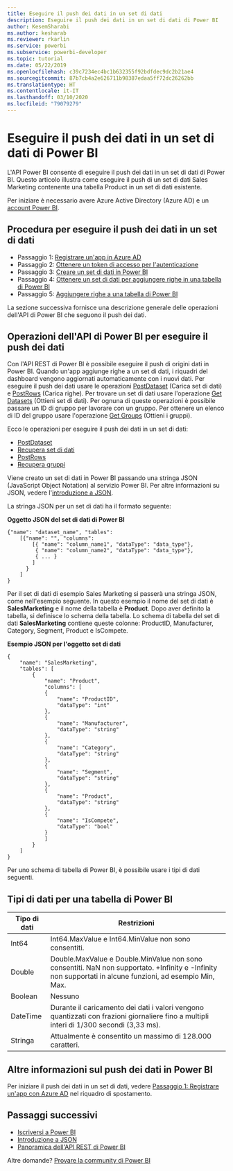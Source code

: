 ```yaml
---
title: Eseguire il push dei dati in un set di dati
description: Eseguire il push dei dati in un set di dati di Power BI
author: KesemSharabi
ms.author: kesharab
ms.reviewer: rkarlin
ms.service: powerbi
ms.subservice: powerbi-developer
ms.topic: tutorial
ms.date: 05/22/2019
ms.openlocfilehash: c39c7234ec4bc1b632355f92bdfdec9dc2b21ae4
ms.sourcegitcommit: 87b7cb4a2e626711b98387edaa5ff72dc26262bb
ms.translationtype: HT
ms.contentlocale: it-IT
ms.lasthandoff: 03/10/2020
ms.locfileid: "79079279"
---
```

# <a name="push-data-into-a-power-bi-dataset"></a>Eseguire il push dei dati in un set di dati di Power BI

L'API Power BI consente di eseguire il push dei dati in un set di dati di Power BI. Questo articolo illustra come eseguire il push di un set di dati Sales Marketing contenente una tabella Product in un set di dati esistente.

Per iniziare è necessario avere Azure Active Directory (Azure AD) e un [account Power BI](../create-an-azure-active-directory-tenant.md).

## <a name="steps-to-push-data-into-a-dataset"></a>Procedura per eseguire il push dei dati in un set di dati

* Passaggio 1: [Registrare un'app in Azure AD](../register-app.md)
* Passaggio 2: [Ottenere un token di accesso per l'autenticazione](walkthrough-push-data-get-token.md)
* Passaggio 3: [Creare un set di dati in Power BI](walkthrough-push-data-create-dataset.md)
* Passaggio 4: [Ottenere un set di dati per aggiungere righe in una tabella di Power BI](walkthrough-push-data-get-datasets.md)
* Passaggio 5: [Aggiungere righe a una tabella di Power BI](walkthrough-push-data-add-rows.md)

La sezione successiva fornisce una descrizione generale delle operazioni dell'API di Power BI che seguono il push dei dati.

## <a name="power-bi-api-operations-to-push-data"></a>Operazioni dell'API di Power BI per eseguire il push dei dati

Con l'API REST di Power BI è possibile eseguire il push di origini dati in Power BI. Quando un'app aggiunge righe a un set di dati, i riquadri del dashboard vengono aggiornati automaticamente con i nuovi dati. Per eseguire il push dei dati usare le operazioni [PostDataset](https://docs.microsoft.com/rest/api/power-bi/pushdatasets/datasets_postdataset) (Carica set di dati) e [PostRows](https://docs.microsoft.com/rest/api/power-bi/pushdatasets/datasets_postrows) (Carica righe). Per trovare un set di dati usare l'operazione [Get Datasets](https://docs.microsoft.com/rest/api/power-bi/datasets/getdatasets) (Ottieni set di dati). Per ognuna di queste operazioni è possibile passare un ID di gruppo per lavorare con un gruppo. Per ottenere un elenco di ID del gruppo usare l'operazione [Get Groups](https://docs.microsoft.com/rest/api/power-bi/groups/getgroups) (Ottieni i gruppi).

Ecco le operazioni per eseguire il push dei dati in un set di dati:

* [PostDataset](https://docs.microsoft.com/rest/api/power-bi/pushdatasets/datasets_postdataset)
* [Recupera set di dati](https://docs.microsoft.com/rest/api/power-bi/datasets/getdatasets)
* [PostRows](https://docs.microsoft.com/rest/api/power-bi/pushdatasets/datasets_postrows)
* [Recupera gruppi](https://docs.microsoft.com/rest/api/power-bi/groups/getgroups)

Viene creato un set di dati in Power BI passando una stringa JSON (JavaScript Object Notation) al servizio Power BI. Per altre informazioni su JSON, vedere l'[introduzione a JSON](https://json.org/).

La stringa JSON per un set di dati ha il formato seguente:

**Oggetto JSON del set di dati di Power BI**

    {"name": "dataset_name", "tables":
        [{"name": "", "columns":
            [{ "name": "column_name1", "dataType": "data_type"},
             { "name": "column_name2", "dataType": "data_type"},
             { ... }
            ]
          }
        ]
    }

Per il set di dati di esempio Sales Marketing si passerà una stringa JSON, come nell'esempio seguente. In questo esempio il nome del set di dati è **SalesMarketing** e il nome della tabella è **Product**. Dopo aver definito la tabella, si definisce lo schema della tabella. Lo schema di tabella del set di dati **SalesMarketing** contiene queste colonne: ProductID, Manufacturer, Category, Segment, Product e IsCompete.

**Esempio JSON per l'oggetto set di dati**

    {
        "name": "SalesMarketing",
        "tables": [
            {
                "name": "Product",
                "columns": [
                {
                    "name": "ProductID",
                    "dataType": "int"
                },
                {
                    "name": "Manufacturer",
                    "dataType": "string"
                },
                {
                    "name": "Category",
                    "dataType": "string"
                },
                {
                    "name": "Segment",
                    "dataType": "string"
                },
                {
                    "name": "Product",
                    "dataType": "string"
                },
                {
                    "name": "IsCompete",
                    "dataType": "bool"
                }
                ]
            }
        ]
    }

Per uno schema di tabella di Power BI, è possibile usare i tipi di dati seguenti.

## <a name="power-bi-table-data-types"></a>Tipi di dati per una tabella di Power BI

| **Tipo di dati** | **Restrizioni** |
| --- | --- |
| Int64 |Int64.MaxValue e Int64.MinValue non sono consentiti. |
| Double |Double.MaxValue e Double.MinValue non sono consentiti. NaN non supportato. +Infinity e -Infinity non supportati in alcune funzioni, ad esempio Min, Max. |
| Boolean |Nessuno |
| DateTime |Durante il caricamento dei dati i valori vengono quantizzati con frazioni giornaliere fino a multipli interi di 1/300 secondi (3,33 ms). |
| Stringa |Attualmente è consentito un massimo di 128.000 caratteri. |

## <a name="learn-more-about-pushing-data-into-power-bi"></a>Altre informazioni sul push dei dati in Power BI

Per iniziare il push dei dati in un set di dati, vedere [Passaggio 1: Registrare un'app con Azure AD](../register-app.md) nel riquadro di spostamento.

## <a name="next-steps"></a>Passaggi successivi

* [Iscriversi a Power BI](../create-an-azure-active-directory-tenant.md)  
* [Introduzione a JSON](https://json.org/)  
* [Panoramica dell'API REST di Power BI](overview-of-power-bi-rest-api.md)  

Altre domande? [Provare la community di Power BI](https://community.powerbi.com/)